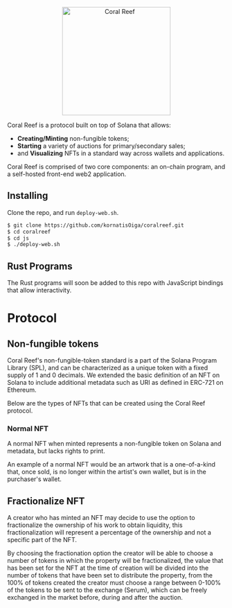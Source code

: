 <p align="center">
  <a href="https://coralreef.art">
    <img alt="Coral Reef" src="https://coralreef.art/meta.svg" width="250" />
  </a>
</p>

Coral Reef is a protocol built on top of Solana that allows:

- **Creating/Minting** non-fungible tokens;
- **Starting** a variety of auctions for primary/secondary sales;
- and **Visualizing** NFTs in a standard way across wallets and applications.

Coral Reef is comprised of two core components: an on-chain program, and a self-hosted front-end web2 application.

## Installing

Clone the repo, and run `deploy-web.sh`.

```bash
$ git clone https://github.com/kornatisOiga/coralreef.git
$ cd coralreef
$ cd js
$ ./deploy-web.sh
```

## Rust Programs

The Rust programs will soon be added to this repo with JavaScript
bindings that allow interactivity.

# Protocol

## Non-fungible tokens

Coral Reef's non-fungible-token standard is a part of the Solana Program Library (SPL), and can be characterized as a unique token with a fixed supply of 1 and 0 decimals. We extended the basic definition of an NFT on Solana to include additional metadata such as URI as defined in ERC-721 on Ethereum.

Below are the types of NFTs that can be created using the Coral Reef protocol.

### Normal NFT

A normal NFT when minted represents a non-fungible token on Solana and metadata, but lacks rights to print.

An example of a normal NFT would be an artwork that is a one-of-a-kind that, once sold, is no longer within the artist's own wallet, but is in the purchaser's wallet.

## Fractionalize NFT

A creator who has minted an NFT may decide to use the option to fractionalize the ownership of his work to obtain liquidity, this fractionalization will represent a percentage of the ownership and not a specific part of the NFT.

By choosing the fractionation option the creator will be able to choose a number of tokens in which the property will be fractionalized, the value that has been set for the NFT at the time of creation will be divided into the number of tokens that have been set to distribute the property, from the 100% of tokens created the creator must choose a range between 0-100% of the tokens to be sent to the exchange (Serum), which can be freely exchanged in the market before, during and after the auction.
